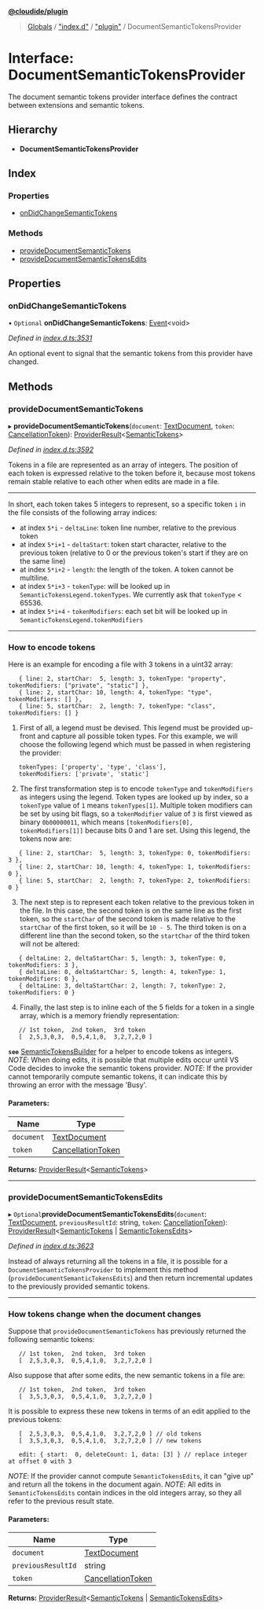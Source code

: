 **[@cloudide/plugin](../README.md)**

> [Globals](../README.md) / ["index.d"](../modules/_index_d_.md) / ["plugin"](../modules/_index_d_._plugin_.md) / DocumentSemanticTokensProvider

# Interface: DocumentSemanticTokensProvider

The document semantic tokens provider interface defines the contract between extensions and
semantic tokens.

## Hierarchy

* **DocumentSemanticTokensProvider**

## Index

### Properties

* [onDidChangeSemanticTokens](_index_d_._plugin_.documentsemantictokensprovider.md#ondidchangesemantictokens)

### Methods

* [provideDocumentSemanticTokens](_index_d_._plugin_.documentsemantictokensprovider.md#providedocumentsemantictokens)
* [provideDocumentSemanticTokensEdits](_index_d_._plugin_.documentsemantictokensprovider.md#providedocumentsemantictokensedits)

## Properties

### onDidChangeSemanticTokens

• `Optional` **onDidChangeSemanticTokens**: [Event](_index_d_._plugin_.event.md)\<void>

*Defined in [index.d.ts:3531](https://github.com/shuyaqian/cloudide-plugin-api/blob/57a3a2a/index.d.ts#L3531)*

An optional event to signal that the semantic tokens from this provider have changed.

## Methods

### provideDocumentSemanticTokens

▸ **provideDocumentSemanticTokens**(`document`: [TextDocument](_index_d_._plugin_.textdocument.md), `token`: [CancellationToken](_index_d_._plugin_.cancellationtoken.md)): [ProviderResult](../modules/_index_d_._plugin_.md#providerresult)\<[SemanticTokens](../classes/_index_d_._plugin_.semantictokens.md)>

*Defined in [index.d.ts:3592](https://github.com/shuyaqian/cloudide-plugin-api/blob/57a3a2a/index.d.ts#L3592)*

Tokens in a file are represented as an array of integers. The position of each token is expressed relative to
the token before it, because most tokens remain stable relative to each other when edits are made in a file.

---
In short, each token takes 5 integers to represent, so a specific token `i` in the file consists of the following array indices:
 - at index `5*i`   - `deltaLine`: token line number, relative to the previous token
 - at index `5*i+1` - `deltaStart`: token start character, relative to the previous token (relative to 0 or the previous token's start if they are on the same line)
 - at index `5*i+2` - `length`: the length of the token. A token cannot be multiline.
 - at index `5*i+3` - `tokenType`: will be looked up in `SemanticTokensLegend.tokenTypes`. We currently ask that `tokenType` < 65536.
 - at index `5*i+4` - `tokenModifiers`: each set bit will be looked up in `SemanticTokensLegend.tokenModifiers`

---
### How to encode tokens

Here is an example for encoding a file with 3 tokens in a uint32 array:
```
   { line: 2, startChar:  5, length: 3, tokenType: "property",  tokenModifiers: ["private", "static"] },
   { line: 2, startChar: 10, length: 4, tokenType: "type",      tokenModifiers: [] },
   { line: 5, startChar:  2, length: 7, tokenType: "class",     tokenModifiers: [] }
```

1. First of all, a legend must be devised. This legend must be provided up-front and capture all possible token types.
For this example, we will choose the following legend which must be passed in when registering the provider:
```
   tokenTypes: ['property', 'type', 'class'],
   tokenModifiers: ['private', 'static']
```

2. The first transformation step is to encode `tokenType` and `tokenModifiers` as integers using the legend. Token types are looked
up by index, so a `tokenType` value of `1` means `tokenTypes[1]`. Multiple token modifiers can be set by using bit flags,
so a `tokenModifier` value of `3` is first viewed as binary `0b00000011`, which means `[tokenModifiers[0], tokenModifiers[1]]` because
bits 0 and 1 are set. Using this legend, the tokens now are:
```
   { line: 2, startChar:  5, length: 3, tokenType: 0, tokenModifiers: 3 },
   { line: 2, startChar: 10, length: 4, tokenType: 1, tokenModifiers: 0 },
   { line: 5, startChar:  2, length: 7, tokenType: 2, tokenModifiers: 0 }
```

3. The next step is to represent each token relative to the previous token in the file. In this case, the second token
is on the same line as the first token, so the `startChar` of the second token is made relative to the `startChar`
of the first token, so it will be `10 - 5`. The third token is on a different line than the second token, so the
`startChar` of the third token will not be altered:
```
   { deltaLine: 2, deltaStartChar: 5, length: 3, tokenType: 0, tokenModifiers: 3 },
   { deltaLine: 0, deltaStartChar: 5, length: 4, tokenType: 1, tokenModifiers: 0 },
   { deltaLine: 3, deltaStartChar: 2, length: 7, tokenType: 2, tokenModifiers: 0 }
```

4. Finally, the last step is to inline each of the 5 fields for a token in a single array, which is a memory friendly representation:
```
   // 1st token,  2nd token,  3rd token
   [  2,5,3,0,3,  0,5,4,1,0,  3,2,7,2,0 ]
```

**`see`** [SemanticTokensBuilder](#SemanticTokensBuilder) for a helper to encode tokens as integers.
*NOTE*: When doing edits, it is possible that multiple edits occur until VS Code decides to invoke the semantic tokens provider.
*NOTE*: If the provider cannot temporarily compute semantic tokens, it can indicate this by throwing an error with the message 'Busy'.

#### Parameters:

Name | Type |
------ | ------ |
`document` | [TextDocument](_index_d_._plugin_.textdocument.md) |
`token` | [CancellationToken](_index_d_._plugin_.cancellationtoken.md) |

**Returns:** [ProviderResult](../modules/_index_d_._plugin_.md#providerresult)\<[SemanticTokens](../classes/_index_d_._plugin_.semantictokens.md)>

___

### provideDocumentSemanticTokensEdits

▸ `Optional`**provideDocumentSemanticTokensEdits**(`document`: [TextDocument](_index_d_._plugin_.textdocument.md), `previousResultId`: string, `token`: [CancellationToken](_index_d_._plugin_.cancellationtoken.md)): [ProviderResult](../modules/_index_d_._plugin_.md#providerresult)\<[SemanticTokens](../classes/_index_d_._plugin_.semantictokens.md) \| [SemanticTokensEdits](../classes/_index_d_._plugin_.semantictokensedits.md)>

*Defined in [index.d.ts:3623](https://github.com/shuyaqian/cloudide-plugin-api/blob/57a3a2a/index.d.ts#L3623)*

Instead of always returning all the tokens in a file, it is possible for a `DocumentSemanticTokensProvider` to implement
this method (`provideDocumentSemanticTokensEdits`) and then return incremental updates to the previously provided semantic tokens.

---
### How tokens change when the document changes

Suppose that `provideDocumentSemanticTokens` has previously returned the following semantic tokens:
```
   // 1st token,  2nd token,  3rd token
   [  2,5,3,0,3,  0,5,4,1,0,  3,2,7,2,0 ]
```

Also suppose that after some edits, the new semantic tokens in a file are:
```
   // 1st token,  2nd token,  3rd token
   [  3,5,3,0,3,  0,5,4,1,0,  3,2,7,2,0 ]
```
It is possible to express these new tokens in terms of an edit applied to the previous tokens:
```
   [  2,5,3,0,3,  0,5,4,1,0,  3,2,7,2,0 ] // old tokens
   [  3,5,3,0,3,  0,5,4,1,0,  3,2,7,2,0 ] // new tokens

   edit: { start:  0, deleteCount: 1, data: [3] } // replace integer at offset 0 with 3
```

*NOTE*: If the provider cannot compute `SemanticTokensEdits`, it can "give up" and return all the tokens in the document again.
*NOTE*: All edits in `SemanticTokensEdits` contain indices in the old integers array, so they all refer to the previous result state.

#### Parameters:

Name | Type |
------ | ------ |
`document` | [TextDocument](_index_d_._plugin_.textdocument.md) |
`previousResultId` | string |
`token` | [CancellationToken](_index_d_._plugin_.cancellationtoken.md) |

**Returns:** [ProviderResult](../modules/_index_d_._plugin_.md#providerresult)\<[SemanticTokens](../classes/_index_d_._plugin_.semantictokens.md) \| [SemanticTokensEdits](../classes/_index_d_._plugin_.semantictokensedits.md)>
